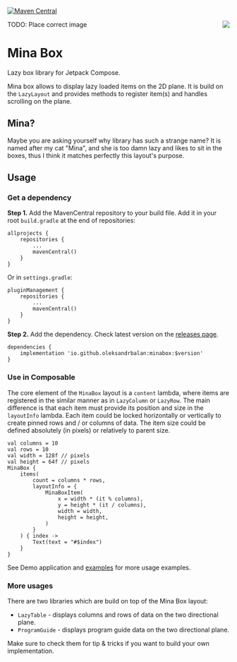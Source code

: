 [![Maven Central](https://img.shields.io/maven-central/v/io.github.oleksandrbalan/minabox.svg?label=Maven%20Central)](https://central.sonatype.com/artifact/io.github.oleksandrbalan/minabox)

TODO: Place correct image
<img align="right" src="https://user-images.githubusercontent.com/20944869/211682502-ea30da26-178f-4e91-82d3-75207dbb6356.png">

# Mina Box

Lazy box library for Jetpack Compose.

Mina box allows to display lazy loaded items on the 2D plane. It is build on the `LazyLayout` and provides methods to register item(s) and handles scrolling on the plane.

## Mina?

Maybe you are asking yourself why library has such a strange name? It is named after my cat "Mina", and she is too damn lazy and likes to sit in the boxes, thus I think it matches perfectly this layout's purpose.

## Usage

### Get a dependency

**Step 1.** Add the MavenCentral repository to your build file.
Add it in your root `build.gradle` at the end of repositories:
```
allprojects {
    repositories {
        ...
        mavenCentral()
    }
}
```

Or in `settings.gradle`:
```
pluginManagement {
    repositories {
        ...
        mavenCentral()
    }
}
```

**Step 2.** Add the dependency.
Check latest version on the [releases page](https://github.com/oleksandrbalan/minabox/releases).
```
dependencies {
    implementation 'io.github.oleksandrbalan:minabox:$version'
}
```

### Use in Composable

The core element of the `MinaBox` layout is a `content` lambda, where items are registered in the similar manner as in `LazyColumn` or `LazyRow`. The main difference is that each item must provide its position and size in the `layoutInfo` lambda. Each item could be locked horizontally or vertically to create pinned rows and / or columns of data. The item size could be defined absolutely (in pixels) or relatively to parent size.

```
val columns = 10
val rows = 10
val width = 128f // pixels
val height = 64f // pixels
MinaBox {
    items(
        count = columns * rows,
        layoutInfo = {
            MinaBoxItem(
                x = width * (it % columns),
                y = height * (it / columns),
                width = width,
                height = height,
            )
        }
    ) { index ->
        Text(text = "#$index")
    }
}
```

See Demo application and [examples](demo/src/main/kotlin/eu/wewox/minabox/screens) for more usage examples.

### More usages

There are two libraries which are build on top of the Mina Box layout:
* `LazyTable` - displays columns and rows of data on the two directional plane.
* `ProgramGuide` - displays program guide data on the two directional plane.

Make sure to check them for tip & tricks if you want to build your own implementation.
